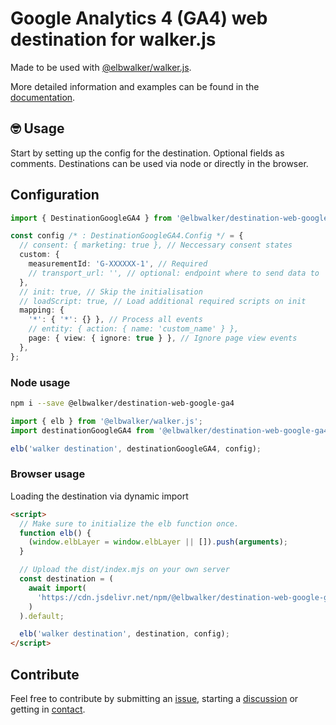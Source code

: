 # Google Analytics 4 (GA4) web destination for walker.js

Made to be used with [@elbwalker/walker.js](https://github.com/elbwalker/walker.js).

More detailed information and examples can be found in the [documentation](https://docs.elbwalker.com/).

## 🤓 Usage

Start by setting up the config for the destination. Optional fields as comments.
Destinations can be used via node or directly in the browser.

## Configuration

```ts
import { DestinationGoogleGA4 } from '@elbwalker/destination-web-google-ga4';

const config /* : DestinationGoogleGA4.Config */ = {
  // consent: { marketing: true }, // Neccessary consent states
  custom: {
    measurementId: 'G-XXXXXX-1', // Required
    // transport_url: '', // optional: endpoint where to send data to
  },
  // init: true, // Skip the initialisation
  // loadScript: true, // Load additional required scripts on init
  mapping: {
    '*': { '*': {} }, // Process all events
    // entity: { action: { name: 'custom_name' } },
    page: { view: { ignore: true } }, // Ignore page view events
  },
};
```

### Node usage

```sh
npm i --save @elbwalker/destination-web-google-ga4
```

```ts
import { elb } from '@elbwalker/walker.js';
import destinationGoogleGA4 from '@elbwalker/destination-web-google-ga4';

elb('walker destination', destinationGoogleGA4, config);
```

### Browser usage

Loading the destination via dynamic import

```html
<script>
  // Make sure to initialize the elb function once.
  function elb() {
    (window.elbLayer = window.elbLayer || []).push(arguments);
  }

  // Upload the dist/index.mjs on your own server
  const destination = (
    await import(
      'https://cdn.jsdelivr.net/npm/@elbwalker/destination-web-google-ga4/dist/index.mjs'
    )
  ).default;

  elb('walker destination', destination, config);
</script>
```

## Contribute

Feel free to contribute by submitting an [issue](https://github.com/elbwalker/walker.js/issues), starting a [discussion](https://github.com/elbwalker/walker.js/discussions) or getting in [contact](https://calendly.com/elb-alexander/30min).
